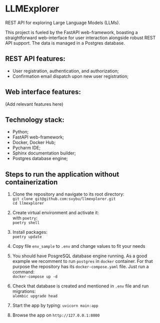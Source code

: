 # LLMExplorer

REST API for exploring Large Language Models (LLMs).

This project is fueled by the FastAPI web-framework, boasting a straightforward web-interface for user interaction alongside robust REST API support. The data is managed in a Postgres database.

## REST API features:  
- User registration, authentication, and authorization;
- Confirmation email dispatch upon new user registration;

## Web interface features:  
(Add relevant features here)

## Technology stack:
 
- Python;
- FastAPI web-framework;
- Docker, Docker Hub;
- Pycharm IDE;
- Sphinx documentation builder;
- Postgres database engine;

## Steps to run the application without containerization
1. Clone the repository and navigate to its root directory:  
`git clone git@github.com:svybu/llmexplorer.git`  
`cd llmexplorer`
2. Create virtual environment and activate it:  
with `poetry`:  
`poetry shell`  

3. Install packages:  
`poetry update`  

4. Copy file `env_sample` to `.env` and change values to fit your needs  
5. You should have PosgreSQL database engine running. 
As a good example we recomment to run `postgres` in `docker` container.
For that purpose the repository has its `docker-compose.yaml` file.
Just run a command:  
`docker-compose up -d`  
6. Check that database is created and mentioned in `.env` file and run migrations:  
`alembic upgrade head`
7. Start the app by typing:
`uvicorn main:app`
8. Browse the app on `http://127.0.0.1:8000`
